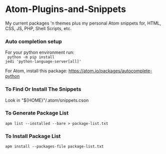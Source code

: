 # Atom-Plugins-and-Snippets
My current packages 'n themes plus my personal Atom snippets for, HTML, CSS, JS, PHP, Shell Scripts, etc.

### Auto completion setup
For your python environment run:
<br/>
<code>
python -m pip install jedi 'python-language-server[all]'
</code>

For Atom, install this package: https://atom.io/packages/autocomplete-python

### To Find Or Install The Snippets
Look in "${HOME}"/.atom/snippets.cson

### To Generate Package List

<code>apm list --installed --bare > package-list.txt</code>

### To Install Package List

<code>apm install --packages-file package-list.txt</code>
